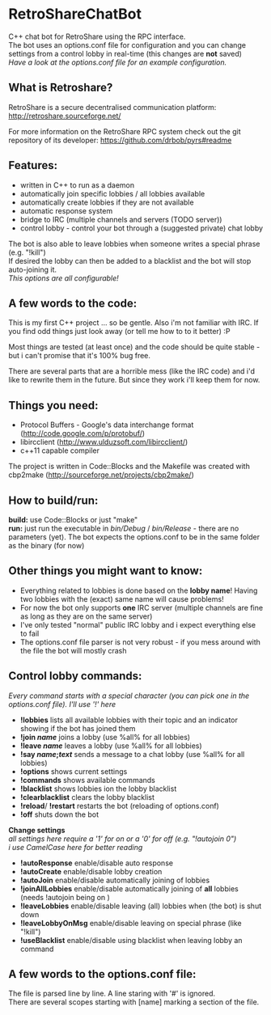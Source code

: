 RetroShareChatBot
=================

C++ chat bot for RetroShare using the RPC interface.  
The bot uses an options.conf file for configuration and you can change settings from a control lobby in real-time (this changes are **not** saved)  
_Have a look at the options.conf file for an example configuration._

What is Retroshare?
-------------------
RetroShare is a secure decentralised communication platform:  
http://retroshare.sourceforge.net/

For more information on the RetroShare RPC system check out the git repository of its developer: 
https://github.com/drbob/pyrs#readme

Features:
---------
- written in C++ to run as a daemon
- automatically join specific lobbies / all lobbies available
- automatically create lobbies if they are not available
- automatic response system
- bridge to IRC (multiple channels and servers (TODO server))
- control lobby - control your bot through a (suggested private) chat lobby

The bot is also able to leave lobbies when someone writes a special phrase (e.g. "!kill")  
If desired the lobby can then be added to a blacklist and the bot will stop auto-joining it.  
_This options are all configurable!_

A few words to the code:
------------------------
This is my first C++ project ... so be gentle. Also i'm not familiar with IRC.
If you find odd things just look away (or tell me how to to it better) :P

Most things are tested (at least once) and the code should be quite stable - but i can't promise that it's 100% bug free.

There are several parts that are a horrible mess (like the IRC code) and i'd like to rewrite them in the future. But since they work i'll keep them for now.

Things you need:
----------------
- Protocol Buffers - Google's data interchange format (http://code.google.com/p/protobuf/)
- libircclient (http://www.ulduzsoft.com/libircclient/)
- c++11 capable compiler

The project is written in Code::Blocks and the Makefile was created with cbp2make (http://sourceforge.net/projects/cbp2make/)

How to build/run:
-----------------
__build:__ use Code::Blocks or just "make"  
__run:__ just run the executable in _bin/Debug_ / _bin/Release_ - there are no parameters (yet). The bot expects the options.conf to be in the same folder as the binary (for now)

Other things you might want to know:
------------------------------------
- Everything related to lobbies is done based on the __lobby name__! Having two lobbies with the (exact) same name will cause problems!
- For now the bot only supports __one__ IRC server (multiple channels are fine as long as they are on the same server)
- I've only tested "normal" public IRC lobby and i expect everything else to fail
- The options.conf file parser is not very robust - if you mess around with the file the bot will mostly crash

Control lobby commands:
-----------------------
_Every command starts with a special character (you can pick one in the options.conf file). I'll use '!' here_
- __!lobbies__ lists all available lobbies with their topic and an indicator showing if the bot has joined them
- __!join *name*__ joins a lobby (use %all% for all lobbies)
- __!leave *name*__ leaves a lobby (use %all% for all lobbies)
- __!say *name*;*text*__ sends a message to a chat lobby (use %all% for all lobbies)
- __!options__ shows current settings
- __!commands__ shows available commands
- __!blacklist__ shows lobbies ion the lobby blacklist
- __!clearblacklist__ clears the lobby blacklist
- __!reload__/ __!restart__ restarts the bot (reloading of options.conf)
- __!off__ shuts down the bot

__Change settings__  
_all settings here require a '1' for on or a '0' for off (e.g. "!autojoin 0")_  
_i use CamelCase here for better reading_
- __!autoResponse__ enable/disable auto response 
- __!autoCreate__ enable/disable lobby creation
- __!autoJoin__ enable/disable automatically joining of lobbies
- __!joinAllLobbies__ enable/disable automatically joining of __all__ lobbies (needs !autojoin being on )
- __!leaveLobbies__ enable/disable leaving (all) lobbies when (the bot) is shut down
- __!leaveLobbyOnMsg__ enable/disable leaving on special phrase (like "!kill")
- __!useBlacklist__ enable/disable using blacklist when leaving lobby an command

A few words to the options.conf file:
-------------------------------------
The file is parsed line by line. A line staring with '#' is ignored.  
There are several scopes starting with [name] marking a section of the file.
